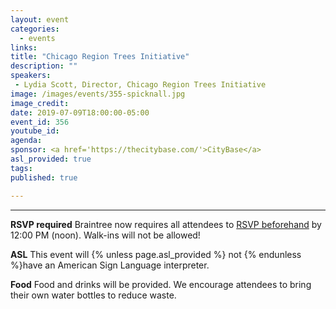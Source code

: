 ```yaml
---
layout: event
categories:
  - events
links: 
title: "Chicago Region Trees Initiative"
description: ""
speakers:
 - Lydia Scott, Director, Chicago Region Trees Initiative
image: /images/events/355-spicknall.jpg
image_credit:
date: 2019-07-09T18:00:00-05:00
event_id: 356
youtube_id: 
agenda: 
sponsor: <a href='https://thecitybase.com/'>CityBase</a>
asl_provided: true
tags: 
published: true

---
```




---

**RSVP required** Braintree now requires all attendees to [RSVP beforehand]({{site.rsvp_url}}) by 12:00 PM (noon). Walk-ins will not be allowed!

**ASL** This event will {% unless page.asl_provided %} not {% endunless %}have an American Sign Language interpreter.

**Food** Food and drinks will be provided. We encourage attendees to bring their own water bottles to reduce waste.
